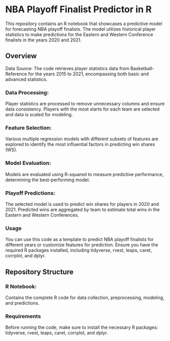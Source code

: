 # NBA Playoff Finalist Predictor in R
This repository contains an R notebook that showcases a predictive model for forecasting NBA playoff finalists. The model utilizes historical player statistics to make predictions for the Eastern and Western Conference finalists in the years 2020 and 2021.

## Overview
Data Source:
 The code retrieves player statistics data from Basketball-Reference for the years 2015 to 2021, encompassing both basic and advanced statistics.

### Data Processing: 
Player statistics are processed to remove unnecessary columns and ensure data consistency. Players with the most starts for each team are selected and data is scaled for modeling.

### Feature Selection:
 Various multiple regression models with different subsets of features are explored to identify the most influential factors in predicting win shares (WS).

### Model Evaluation: 
Models are evaluated using R-squared to measure predictive performance, determining the best-performing model.

### Playoff Predictions: 
The selected model is used to predict win shares for players in 2020 and 2021. Predicted wins are aggregated by team to estimate total wins in the Eastern and Western Conferences.

### Usage
You can use this code as a template to predict NBA playoff finalists for different years or customize features for prediction. Ensure you have the required R packages installed, including tidyverse, rvest, leaps, caret, corrplot, and dplyr.

## Repository Structure
### R Notebook:
Contains the complete R code for data collection, preprocessing, modeling, and predictions.
### Requirements
Before running the code, make sure to install the necessary R packages: tidyverse, rvest, leaps, caret, corrplot, and dplyr.

